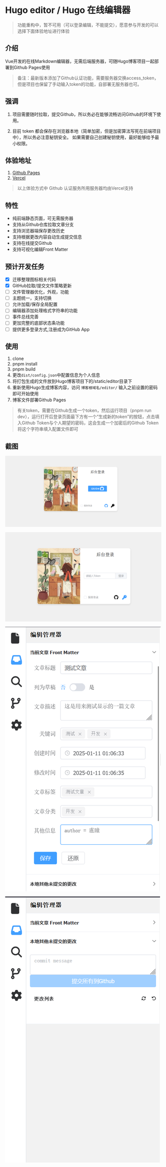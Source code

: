 # Hugo editor / Hugo 在线编辑器

> 功能重构中，暂不可用（可以登录编辑，不能提交），愿意参与开发的可以选择下面体验地址进行体验

## 介绍
Vue开发的在线Markdown编辑器，无需后端服务器，可随Hugo博客项目一起部署到Github Pages使用

> 备注：最新版本添加了Github认证功能，需要服务器交换access_token，但是项目也保留了手动输入token的功能，自部署无服务器也可。

## 强调
1. 项目需要随时拉取，提交Github，所以务必在能够流畅访问Github的环境下使用。

2. 目前 token 都会保存在浏览器本地（简单加密，但是加密算法写死在前端项目中），所以务必注意秘钥安全。
如果需要自己创建秘钥使用，最好能够给予最小权限。

## 体验地址
1. [Github Pages](https://www.1think2program.cn/HugoEditor) 
2. [Vercel](https://hugo-editor.1think2program.cn)

> 以上体验方式中 Github 认证服务所用服务器均由Vercel支持

## 特性
- 纯前端静态页面，可无需服务器
- 支持从Github仓库拉取文章分支
- 支持浏览器端保存更改历史
- 支持根据更改内容自动生成提交信息
- 支持在线提交Github
- 支持可视化编辑Front Matter

## 预计开发任务
- [x] 迁移整理图标相关代码
- [x] GitHub拉取/提交文件策略更新
- [ ] 文件管理器优化，外观，功能
- [ ] 主题统一，支持切换
- [ ] 允许加载/保存全局配置
- [ ] 编辑器添加处理格式字符串的功能
- [ ] 事件总线完善
- [ ] 更加完整的底部状态条功能
- [ ] 提供更多登录方式,注册成为GitHub App

## 使用
1. clone
2. pnpm install
3. pnpm build
4. 更改`dist/config.json`中配置信息为个人信息
5. 将打包生成的文件放到Hugo博客项目下的/static/editor目录下
6. 重新使用Hugo生成博客内容，访问 `博客根域名/editor/` 输入之前设置的密码即可开始使用
7. 博客文件部署Github Pages
> 有关token，需要在Github生成一个token，然后运行项目（pnpm run dev），运行打开后登录页面最下方有一个“生成新的token”的按钮，点击填入Github Token与个人期望的密码，这会生成一个加密后的Github Token将这个字符串填入配置文件即可


## 截图
![登录页面-Github授权登录](./docs/images/屏幕截图%202025-01-11%20005851.png)

![登录页面-输入Token登录](./docs/images/屏幕截图%202025-01-11%20005920.png)

![编辑管理器1](./docs/images/屏幕截图%202025-01-11%20010708.png)

![编辑管理器1](./docs/images/屏幕截图%202025-01-11%20010723.png)